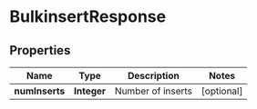 
# BulkinsertResponse

## Properties
Name | Type | Description | Notes
------------ | ------------- | ------------- | -------------
**numInserts** | **Integer** | Number of inserts |  [optional]



